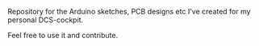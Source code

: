 Repository for the Arduino sketches, PCB designs etc I've created for my personal DCS-cockpit.

Feel free to use it and contribute.

